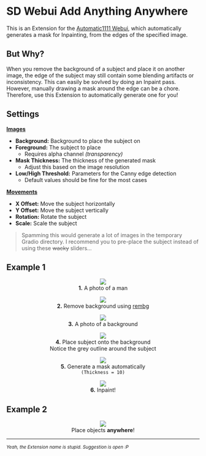 ﻿# SD Webui Add Anything Anywhere
This is an Extension for the [Automatic1111 Webui](https://github.com/AUTOMATIC1111/stable-diffusion-webui), 
which automatically generates a mask for Inpainting, from the edges of the specified image.

## But Why?
When you remove the background of a subject and place it on another image, 
the edge of the subject may still contain some blending artifacts or inconsistency.
This can easily be sovlved by doing an Inpaint pass. 
However, manually drawing a mask around the edge can be a chore.
Therefore, use this Extension to automatically generate one for you!

## Settings
<ins>**Images**</ins>
- **Background:** Background to place the subject on
- **Foreground:** The subject to place
  - Requires alpha channel *(transparency)*
- **Mask Thickness:** The thickness of the generated mask
  - Adjust this based on the image resolution
- **Low/High Threshold:** Parameters for the Canny edge detection
  - Default values should be fine for the most cases

<ins>**Movements**</ins>
- **X Offset:** Move the subject horizontally
- **Y Offset:** Move the subject vertically
- **Rotation:** Rotate the subject
- **Scale:** Scale the subject

> Spamming this would generate a lot of images in the temporary Gradio directory. 
I recommend you to pre-place the subject instead of using these ~~wacky~~ sliders...

## Example 1

<p align="center">
<img src="samples/man/01.jpg"><br>
<b>1.</b> A photo of a man
</p>

<p align="center">
<img src="samples/man/02.png"><br>
<b>2.</b> Remove background using <a href="https://github.com/AUTOMATIC1111/stable-diffusion-webui-rembg">rembg</a>
</p>

<p align="center">
<img src="samples/man/03.jpg"><br>
<b>3.</b> A photo of a background
</p>

<p align="center">
<img src="samples/man/04.jpg"><br>
<b>4.</b> Place subject onto the background<br>
Notice the grey outline around the subject
</p>

<p align="center">
<img src="samples/man/05.png"><br>
<b>5.</b> Generate a mask automatically<br>
<code>(Thickness = 10)</code>
</p>

<p align="center">
<img src="samples/man/06.jpg"><br>
<b>6.</b> Inpaint!
</p>

## Example 2

<p align="center">
<img src="samples/apple.jpg"><br>
Place objects <b>anywhere</b>!
</p>

<hr>

<sup>*Yeah, the Extension name is stupid. Suggestion is open :P*</sup>
